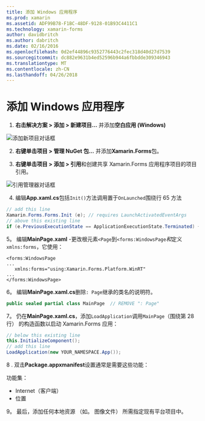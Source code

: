 ```yaml
---
title: 添加 Windows 应用程序
ms.prod: xamarin
ms.assetid: ADF99B78-F1BC-48DF-9128-01B93C4411C1
ms.technology: xamarin-forms
author: davidbritch
ms.author: dabritch
ms.date: 02/16/2016
ms.openlocfilehash: 0d2ef44896c9352776443c2fec318d40d27d7539
ms.sourcegitcommit: dc882e9631b4ed52596b944a6fbbdde309346943
ms.translationtype: MT
ms.contentlocale: zh-CN
ms.lasthandoff: 04/26/2018
---
```

# <a name="adding-a-windows-app"></a>添加 Windows 应用程序


1. **右击解决方案 > 添加 > 新建项目...** 并添加**空白应用 (Windows)**

 ![](tablet-images/add-wu.png "添加新项目对话框")

2. **右键单击项目 > 管理 NuGet 包...** 并添加**Xamarin.Forms**包。

3. **右键单击项目 > 添加 > 引用**和创建共享 Xamarin.Forms 应用程序项目的项目引用。

  ![](tablet-images/addref.png "引用管理器对话框")

4. 编辑**App.xaml.cs**包括`Init()`方法调用置于`OnLaunched`围绕行 65 方法

```csharp
// add this line
Xamarin.Forms.Forms.Init (e); // requires LaunchActivatedEventArgs
// above this existing line
if (e.PreviousExecutionState == ApplicationExecutionState.Terminated) {}
```

 5。 编辑**MainPage.xaml** -更改根元素`<Page`到`<forms:WindowsPage`*和*定义`xmlns:forms`，它使用：

```xaml
<forms:WindowsPage
...
   xmlns:forms="using:Xamarin.Forms.Platform.WinRT"
...
</forms:WindowsPage>
```


 6。 编辑**MainPage.xaml.cs**删除`: Page`继承的类名的说明符。

```csharp
public sealed partial class MainPage  // REMOVE ": Page"
```

 7。 仍在**MainPage.xaml.cs**，添加`LoadApplication`调用`MainPage`（围绕第 28 行） 的构造函数以启动 Xamarin.Forms 应用：

```csharp
// below this existing line
this.InitializeComponent();
// add this line
LoadApplication(new YOUR_NAMESPACE.App());
```

8 . 双击**Package.appxmanifest**设置通常是需要这些功能：

  功能集：

  * Internet（客户端）
  * 位置

9。 最后，添加任何本地资源 （如。 图像文件） 所需指定现有平台项目中。


